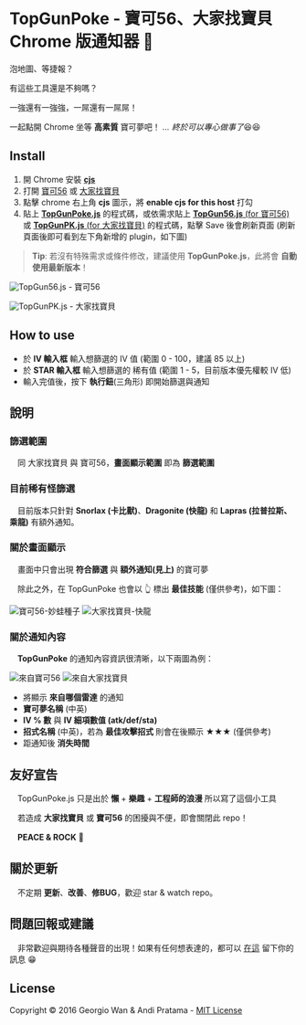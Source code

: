 # TopGunPoke - 寶可56、大家找寶貝 Chrome 版通知器 :loudspeaker:

泡地圖、等捷報？

有這些工具還是不夠嗎？

一強還有一強強，一屌還有一屌屌！

一起點開 Chrome 坐等 **高素質** 寶可夢吧！ *... 終於可以專心做事了*:laughing::laughing:

## Install

1. 開 Chrome 安裝 [**cjs**](https://chrome.google.com/webstore/detail/custom-javascript-for-web/poakhlngfciodnhlhhgnaaelnpjljija)
2. 打開 [寶可56](https://poke5566.com/) 或 [大家找寶貝](https://pkget.com/)
3. 點擊 chrome 右上角 **cjs** 圖示，將 **enable cjs for this host** 打勾
4. 貼上 [**TopGunPoke.js**](https://github.com/GeorgioWan/TopGunPoke.js/blob/master/TopGunPoke.js) 的程式碼，或依需求貼上 [**TopGun56.js** (for 寶可56)](https://github.com/GeorgioWan/TopGunPoke.js/blob/master/src/TopGun56.js) 或 [**TopGunPK.js** (for 大家找寶貝)](https://github.com/GeorgioWan/TopGunPoke.js/blob/master/src/TopGunPK.js) 的程式碼，點擊 Save 後會刷新頁面 (刷新頁面後即可看到左下角新增的 plugin，如下圖)

> **Tip**: 若沒有特殊需求或條件修改，建議使用 **TopGunPoke.js**，此將會 **自動使用最新版本**！

![TopGun56.js](http://i.imgur.com/RiNnQCW.png) - 寶可56

![TopGunPK.js](http://i.imgur.com/hMLjvct.png) - 大家找寶貝

## How to use

* 於 **IV 輸入框** 輸入想篩選的 IV 值 (範圍 0 - 100，建議 85 以上)
* 於 **STAR 輸入框** 輸入想篩選的 稀有值 (範圍 1 - 5，目前版本優先權較 IV 低)
* 輸入完值後，按下 **執行鈕**(三角形) 即開始篩選與通知

## 說明

### 篩選範圍

　同 大家找寶貝 與 寶可56，**畫面顯示範圍** 即為 **篩選範圍**
 
### 目前稀有怪篩選

　目前版本只針對 **Snorlax (卡比獸)**、**Dragonite (快龍)** 和 **Lapras (拉普拉斯、乘龍)** 有額外通知。
 
### 關於畫面顯示

　畫面中只會出現 **符合篩選** 與 **額外通知(見上)** 的寶可夢

　除此之外，在 TopGunPoke 也會以 :point_up_2: 標出 **最佳技能** (僅供參考)，如下圖：
 
![寶可56-妙蛙種子](http://i.imgur.com/UVoWZLm.png)
![大家找寶貝-快龍](http://i.imgur.com/o2ncevO.png)

### 關於通知內容
 
　**TopGunPoke** 的通知內容資訊很清晰，以下兩圖為例：
 
![來自寶可56](http://i.imgur.com/Zf5x3MS.png)
![來自大家找寶貝](http://i.imgur.com/jWYG4uT.png)

* 將顯示 **來自哪個雷達** 的通知
* **寶可夢名稱** (中英)
* **IV % 數** 與 **IV 細項數值 (atk/def/sta)**
* **招式名稱** (中英)，若為 **最佳攻擊招式** 則會在後顯示 ★★★ (僅供參考)
* 距通知後 **消失時間**

## 友好宣告

　TopGunPoke.js 只是出於 **懶** + **樂趣** + **工程師的浪漫** 所以寫了這個小工具
 
　若造成 **大家找寶貝** 或 **寶可56** 的困擾與不便，即會關閉此 repo！
 
　**PEACE & ROCK** :metal:

## 關於更新

　不定期 **更新**、**改善**、**修BUG**，歡迎 star & watch repo。
 
## 問題回報或建議

　非常歡迎與期待各種聲音的出現！如果有任何想表達的，都可以 [在這](https://github.com/GeorgioWan/TopGunPoke.js/issues) 留下你的訊息 :grin:

## License

Copyright © 2016 Georgio Wan & Andi Pratama - [MIT License](https://github.com/GeorgioWan/TopGun56.js/blob/master/LICENSE)
